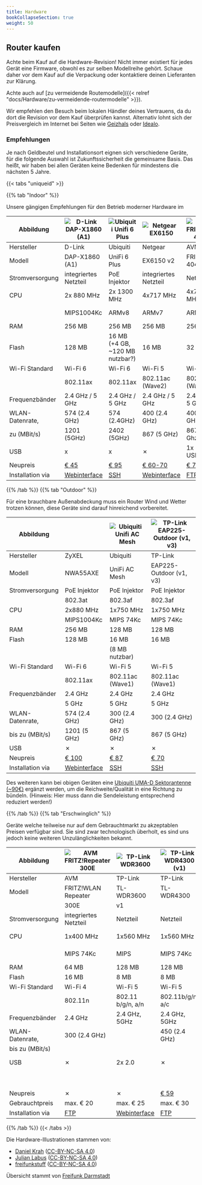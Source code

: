 ```yaml
---
title: Hardware
bookCollapseSection: true
weight: 50
---
```


## Router kaufen

Achte beim Kauf auf die Hardware-Revision!
Nicht immer existiert für jedes Gerät eine Firmware, obwohl es zur
selben Modellreihe gehört.
Schaue daher vor dem Kauf auf die Verpackung oder kontaktiere deinen
Lieferanten zur Klärung.

Achte auch auf [zu vermeidende Routemodelle]({{< relref "docs/Hardware/zu-vermeidende-routermodelle" >}}).

Wir empfehlen den Besuch beim lokalen Händler deines Vertrauens, da du
dort die Revision vor dem Kauf überprüfen kannst. Alternativ lohnt sich
der Preisvergleich im Internet bei Seiten wie
[Geizhals](https://geizhals.de/) oder [Idealo](https://www.idealo.de/).

### Empfehlungen

Je nach Geldbeutel und Installationsort eignen sich verschiedene Geräte,
für die folgende Auswahl ist Zukunftssicherheit die gemeinsame Basis.
Das heißt, wir haben bei allen Geräten keine Bedenken für mindestens die
nächsten 5 Jahre.

{{< tabs "uniqueid" >}}

{{% tab "Indoor" %}}

Unsere gängigen Empfehlungen für den Betrieb moderner Hardware im

| Abbildung        | ![D-Link DAP-X1860 (A1)](/hardware/d-link-dap-x1860-a1.svg)                                                            | ![Ubiquiti Unifi 6 Plus](/hardware/unifi_ac_lite.svg)                                                     | ![Netgear EX6150](/hardware/ex6150v2.svg)                                                                          | ![AVM FRITZ!Box 4040](/hardware/fritz4040.svg)                            | ![Ubiquiti Unifi AP AC-Lite](/hardware/unifi_ac_lite.svg)                       | ![GL.iNet GL-B1300](/hardware/gl-b1300.svg)                                                                        |
|------------------|------------------------------------------------------------------------------------------------------------------------|-----------------------------------------------------------------------------------------------------------|--------------------------------------------------------------------------------------------------------------------|---------------------------------------------------------------------------|---------------------------------------------------------------------------------|--------------------------------------------------------------------------------------------------------------------|
| Hersteller       | D-Link                                                                                                                 | Ubiquiti                                                                                                  | Netgear                                                                                                            | AVM                                                                       | Ubiquiti                                                                        | Gl.iNet                                                                                                            |
| Modell           | DAP-X1860 (A1)                                                                                                         | UniFi 6 Plus                                                                                              | EX6150 v2                                                                                                          | FRITZ!Box 4040                                                            | Unifi AC Lite                                                                   | GL-B1300                                                                                                           |
| Stromversorgung  | integriertes Netzteil                                                                                                  | PoE Injektor                                                                                              | integriertes Netzteil                                                                                              | Netzteil                                                                  | PoE Injektor                                                                    | Netzteil                                                                                                           |
| CPU              | 2x 880 MHz                                                                                                             | 2x 1300 MHz                                                                                               | 4x717 MHz                                                                                                          | 4x717 MHz                                                                 | 1x750 MHz                                                                       | 4x717 MHz                                                                                                          |
|                  | MIPS1004Kc                                                                                                             | ARMv8                                                                                                     | ARMv7                                                                                                              | ARMv7                                                                     | MIPS 74Kc                                                                       | ARMv7                                                                                                              |
| RAM              | 256 MB                                                                                                                 | 256 MB                                                                                                    | 256 MB                                                                                                             | 256 MB                                                                    | 128 MB                                                                          | 256 MB                                                                                                             |
| Flash            | 128 MB                                                                                                                 | 16 MB (+4 GB, ~120 MB nutzbar?)                                                                                             | 16 MB                                                                                                              | 32 MB                                                                     | 16 MB                                                                           | 32 MB                                                                                                              |
| Wi-Fi Standard   | Wi-Fi 6                                                                                                                | Wi-Fi 6                                                                                                   | Wi-Fi 5                                                                                                            | Wi-Fi 5                                                                   | Wi-Fi 5                                                                         | Wi-Fi 5                                                                                                            |
|                  | 802.11ax                                                                                                               | 802.11ax                                                                                                  | 802.11ac (Wave2)                                                                                                   | 802.11ac (Wave2)                                                          | 802.11ac (Wave1)                                                                | 802.11ac (Wave2)                                                                                                   |
| Frequenzbänder   | 2.4 GHz / 5 GHz                                                                                                        | 2.4 GHz / 5 GHz                                                                                           | 2.4 GHz / 5 GHz                                                                                                    | 2.4 GHz / 5 GHz                                                           | 2.4 GHz / 5 GHz                                                                 | 2.4 GHz / 5 GHz                                                                                                    |
| WLAN-Datenrate,  | 574 (2.4 GHz)                                                                                                          | 574 (2.4GHz)                                                                                              | 400 (2.4 GHz)                                                                                                      | 400 (2.4 GHz)                                                             | 300 (2.4 GHz)                                                                   | 400 (2.4 GHz)                                                                                                      |
| zu (MBit/s)      | 1201 (5GHz)                                                                                                            | 2402 (5GHz)                                                                                               | 867 (5 GHz)                                                                                                        | 867 (5 Ghz)                                                               | 867 (5 GHz)                                                                     | 867 (5 GHz)                                                                                                        |
| USB              | x                                                                                                                      | x                                                                                                         | ✗                                                                                                                  | 1x USB3.0                                                                 | ✗                                                                               | 1x USB3.0                                                                                                          |
| Neupreis         | [€ 45](https://geizhals.de/d-link-dap-x1860-e-a2418687.html)                                                           | [€ 95](https://geizhals.de/ubiquiti-unifi-6-u6-a2849254.html)                                             | [€ 60-70](https://geizhals.de/netgear-wi-fi-range-extender-ex6150-ex6150-100pes-a1232062.html)                     | [€ 70](https://geizhals.de/avm-fritz-box-4040-20002763-a1501050.html)     | [€ 80](https://geizhals.de/ubiquiti-unifi-ap-ac-lite-uap-ac-lite-a1325765.html) | [€ 80-90](https://geizhals.de/gl-inet-gl-b1300-a1812653.html)                                                      |
| Installation via | [Webinterface](https://git.openwrt.org/?p=openwrt/openwrt.git;a=commitdiff;h=3c31f6b521bb5fc49e222a8f2bcd454b73452a0e) | [SSH](https://git.openwrt.org/?p=openwrt/openwrt.git;a=commit;h=75ee5546e9b7cfa5bbfd6f844ab8c5fffd5bb594) | [Webinterface](https://git.openwrt.org/?p=openwrt/openwrt.git;a=commit;h=970f1914be3f299fb302ca74a214589397000858) | [FTP](https://fritz-tools.readthedocs.io/de/latest/flashing/general.html) | [SSH](https://forum.darmstadt.freifunk.net/t/unifi-ap-erstinstallation/790)     | [Webinterface](https://git.openwrt.org/?p=openwrt/openwrt.git;a=commit;h=04d3308b6248ef21a6f0bc3378b342906c2d2865) |

{{% /tab %}}
{{% tab "Outdoor" %}}

Für eine brauchbare Außenabdeckung muss ein Router Wind und Wetter
trotzen können, diese Geräte sind darauf hinreichend vorbereitet.

| Abbildung        |                                                                             | ![Ubiquiti Unifi AC Mesh](/hardware/unifi_ac_mesh.svg)                      | ![TP-Link EAP225-Outdoor (v1, v3)](/hardware/unifi_ac_mesh.svg)                       |
|------------------|-----------------------------------------------------------------------------|-----------------------------------------------------------------------------|---------------------------------------------------------------------------------------|
| Hersteller       | ZyXEL                                                                       | Ubiquiti                                                                    | TP-Link                                                                               |
| Modell           | NWA55AXE                                                                    | UniFi AC Mesh                                                               | EAP225-Outdoor (v1, v3)                                                               |
| Stromversorgung  | PoE Injektor                                                                | PoE Injektor                                                                | PoE Injektor                                                                          |
|                  | 802.3at                                                                     | 802.3af                                                                     | 802.3af                                                                               |
| CPU              | 2x880 MHz                                                                   | 1x750 MHz                                                                   | 1x750 MHz                                                                             |
|                  | MIPS1004Kc                                                                  | MIPS 74Kc                                                                   | MIPS 74Kc                                                                             |
| RAM              | 256 MB                                                                      | 128 MB                                                                      | 128 MB                                                                                |
| Flash            | 128 MB                                                                      | 16 MB                                                                       | 16 MB                                                                                 |
|                  |                                                                             | (8 MB nutzbar)                                                              |                                                                                       |
| Wi-Fi Standard   | Wi-Fi 6                                                                     | Wi-Fi 5                                                                     | Wi-Fi 5                                                                               |
|                  | 802.11ax                                                                    | 802.11ac (Wave1)                                                            | 802.11ac (Wave1)                                                                      |
| Frequenzbänder   | 2.4 GHz                                                                     | 2.4 GHz                                                                     | 2.4 GHz                                                                               |
|                  | 5 GHz                                                                       | 5 GHz                                                                       | 5 GHz                                                                                 |
| WLAN-Datenrate,  | 574 (2.4 GHz)                                                               | 300 (2.4 GHz)                                                               | 300 (2.4 GHz)                                                                         |
| bis zu (MBit/s)  | 1201 (5 GHz)                                                                | 867 (5 GHz)                                                                 | 867 (5 GHz)                                                                           |
| USB              | ✗                                                                           | ✗                                                                           | ✗                                                                                     |
| Neupreis         | [€ 100](https://geizhals.de/zyxel-nwa55axe-nwa55axe-eu0102f-a2634709.html)  | [€ 87](https://geizhals.de/ubiquiti-unifi-ac-mesh-uap-ac-m-a1547488.html)   | [€ 70](https://geizhals.de/tp-link-omada-eap225-outdoor-a1813547.html)                |
| Installation via | [Webinterface](https://openwrt.org/toh/zyxel/nwa55axe?s[]=2#web_ui) | [SSH](https://forum.darmstadt.freifunk.net/t/unifi-ap-erstinstallation/790) | [SSH](https://openwrt.org/toh/tp-link/eap225#eap225_v3_eap225-outdoor_eap225-wall_v2)         |

Des weiteren kann bei obigen Geräten eine [Ubiquiti UMA-D Sektorantenne (~90€)](https://geizhals.de/ubiquiti-unifi-ac-mesh-uma-d-antenne-uma-d-a1777026.html) ergänzt werden, um die Reichweite/Qualität in eine Richtung zu bündeln. (Hinweis: Hier muss dann die Sendeleistung entsprechend reduziert werden!)

{{% /tab %}}
{{% tab "Erschwinglich" %}}

Geräte welche teilweise nur auf dem Gebrauchtmarkt zu akzeptablen
Preisen verfügbar sind. Sie sind zwar technologisch überholt, es sind
uns jedoch keine weiteren Unzulänglichkeiten bekannt.

| Abbildung        | ![AVM FRITZ!Repeater 300E](/hardware/fritz450e.svg)                       | ![TP-Link WDR3600](/hardware/wr1043nd.svg)                                  | ![TP-Link WDR4300 (v1) ](/hardware/TL-WDR4300.svg)                              | ![Netgear R6120](/hardware/netgear-r6120.svg)                               | ![AVM FRITZ!Box 4020](/hardware/fritz4020.svg)                            |                                                                             |
|------------------|---------------------------------------------------------------------------|-----------------------------------------------------------------------------|---------------------------------------------------------------------------------|-----------------------------------------------------------------------------|---------------------------------------------------------------------------|-----------------------------------------------------------------------------|
| Hersteller       | AVM                                                                       | TP-Link                                                                     | TP-Link                                                                         | Netgear                                                                     | AVM                                                                       | Gl.Inet                                                                     |
| Modell           | FRITZ!WLAN Repeater                                                       | TL-WDR3600                                                                  | TL-WDR4300                                                                      | R6120                                                                       | FRITZ!Box 4020                                                            | GL-MT300N-V2                                                                |
|                  | 300E                                                                      | v1                                                                          |                                                                                 |                                                                             |                                                                           |                                                                             |
| Stromversorgung  | integriertes Netzteil                                                     | Netzteil                                                                    | Netzteil                                                                        | Netzteil                                                                    | Netzteil                                                                  | USB                                                                         |
| CPU              | 1x400 MHz                                                                 | 1x560 MHz                                                                   | 1x560 MHz                                                                       | 1x580 MHz                                                                   | 1x750 MHz                                                                 | 1x580 MHz                                                                   |
|                  | MIPS 74Kc                                                                 | MIPS                                                                        | MIPS 74Kc                                                                       | MIPS 74Kc                                                                   | MIPS 74Kc                                                                 | MIPS24KEc                                                                   |
| RAM              | 64 MB                                                                     | 128 MB                                                                      | 128 MB                                                                          | 64 MB                                                                       | 128 MB                                                                    | 128 MB                                                                      |
| Flash            | 16 MB                                                                     | 8 MB                                                                        | 8 MB                                                                            | 16 MB                                                                       | 16 MB                                                                     | 16 MB                                                                       |
| Wi-Fi Standard   | Wi-Fi 4                                                                   | Wi-Fi 5                                                                     | Wi-Fi 5                                                                         | Wi-Fi 5                                                                     | Wi-Fi 4                                                                   | Wi-Fi 4                                                                     |
|                  | 802.11n                                                                   | 802.11 b/g/n, a/n                                                           | 802.11b/g/n, a/c                                                                | 802.11ac (Wave 1)                                                           | 802.11n                                                                   | 802.11b/g/n                                                                 |
| Frequenzbänder   | 2.4 GHz                                                                   | 2.4 GHz, 5GHz                                                               | 2.4 GHz, 5GHz                                                                   | 2.4 GHz / 5 GHz                                                             | 2.4 GHz                                                                   | 2.4 GHz                                                                     |
| WLAN-Datenrate,  | 300 (2.4 GHz)                                                             |                                                                             | 450 (2.4 GHz)                                                                   | 300 (2.4 GHz)                                                               | 450 (2.4 GHz)                                                             | 300 (2.4 GHz)                                                               |
| bis zu (MBit/s)  |                                                                           |                                                                             |                                                                                 | 866 (5 GHz)                                                                 |                                                                           |                                                                             |
| USB              | ✗                                                                         | 2x 2.0                                                                      | ✗                                                                               | 1x USB2.0                                                                   | (1x USB2.0)                                                               | (1x USB2.0)                                                                 |
|                  |                                                                           |                                                                             |                                                                                 |                                                                             | nicht unterstützt                                                         | nicht unterstützt                                                           |
| Neupreis         | ✗                                                                         | ✗                                                                           | [€ 59](https://geizhals.de/avm-fritz-wlan-repeater-450e-20002589-a1065058.html) | [€ 37](https://geizhals.de/netgear-r6120-r6120-100pes-a1624501.html)        | [€ 45](https://geizhals.de/avm-fritz-box-4020-20002713-a1244179.html)     | [€ 23](https://geizhals.de/gl-inet-mt300n-gl-mt300n-v2-a1662301.html)       |
| Gebrauchtpreis   | max. € 20                                                                 | max. € 25                                                                   | max. € 30                                                                       | max. € 35                                                                   | max. € 30                                                                 | ~ €23                                                                       |
| Installation via | [FTP](https://fritz-tools.readthedocs.io/de/latest/flashing/general.html) | [Webinterface](https://darmstadt.freifunk.net/mitmachen/router-einrichten/) | [FTP](https://fritz-tools.readthedocs.io/de/latest/flashing/general.html)       | [Webinterface](https://darmstadt.freifunk.net/mitmachen/router-einrichten/) | [FTP](https://fritz-tools.readthedocs.io/de/latest/flashing/general.html) | [Webinterface](https://darmstadt.freifunk.net/mitmachen/router-einrichten/) |
{{% /tab %}}
{{< /tabs >}}


Die Hardware-Illustrationen stammen von:

- [Daniel Krah](https://github.com/Moorviper/Freifunk-Router-Anleitungen)
  ([CC-BY-NC-SA 4.0](https://creativecommons.org/licenses/by-nc-sa/4.0/))
- [Julian Labus](https://github.com/belzebub40k/router-pics)
  ([CC-BY-NC-SA 4.0](http://creativecommons.org/licenses/by-nc-sa/4.0/))
- [freifunkstuff](https://github.com/freifunkstuff/meshviewer-hwimageshttps://github.com/freifunkstuff/meshviewer-hwimages)
  ([CC-BY-NC-SA 4.0](http://creativecommons.org/licenses/by-nc-sa/4.0/))

Übersicht stammt von [Freifunk Darmstadt](https://darmstadt.freifunk.net/mitmachen/unterstuetzte-geraete/)
